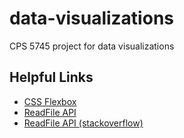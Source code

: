 # data-visualizations
CPS 5745 project for data visualizations

## Helpful Links
* [CSS Flexbox](https://css-tricks.com/snippets/css/a-guide-to-flexbox/)
* [ReadFile API](https://developer.mozilla.org/en-US/docs/Web/API/FileReader)
* [ReadFile API (stackoverflow)](https://stackoverflow.com/questions/750032/reading-file-contents-on-the-client-side-in-javascript-in-various-browsers)

